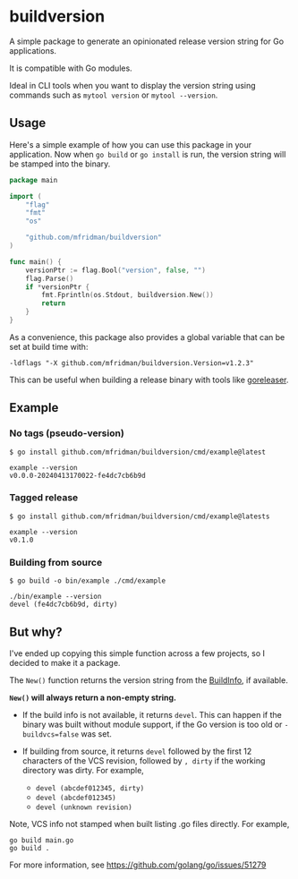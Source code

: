 # buildversion

A simple package to generate an opinionated release version string for Go applications.

It is compatible with Go modules.

Ideal in CLI tools when you want to display the version string using commands such as `mytool
version` or `mytool --version`.

## Usage

Here's a simple example of how you can use this package in your application. Now when `go build` or
`go install` is run, the version string will be stamped into the binary.

```go
package main

import (
	"flag"
	"fmt"
	"os"

	"github.com/mfridman/buildversion"
)

func main() {
	versionPtr := flag.Bool("version", false, "")
	flag.Parse()
	if *versionPtr {
		fmt.Fprintln(os.Stdout, buildversion.New())
		return
	}
}
```

As a convenience, this package also provides a global variable that can be set at build time with:

```
-ldflags "-X github.com/mfridman/buildversion.Version=v1.2.3"
```

This can be useful when building a release binary with tools like
[goreleaser](https://goreleaser.com/).

## Example

### No tags (pseudo-version)

```
$ go install github.com/mfridman/buildversion/cmd/example@latest

example --version
v0.0.0-20240413170022-fe4dc7cb6b9d
```

### Tagged release

```
$ go install github.com/mfridman/buildversion/cmd/example@latests

example --version
v0.1.0
```

### Building from source

```
$ go build -o bin/example ./cmd/example

./bin/example --version
devel (fe4dc7cb6b9d, dirty)
```

## But why?

I've ended up copying this simple function across a few projects, so I decided to make it a package.

The `New()` function returns the version string from the
[BuildInfo](https://pkg.go.dev/runtime/debug#BuildInfo), if available.

**`New()` will always return a non-empty string.**

- If the build info is not available, it returns `devel`. This can happen if the binary was built
  without module support, if the Go version is too old or `-buildvcs=false` was set.

- If building from source, it returns `devel` followed by the first 12 characters of the VCS
  revision, followed by `, dirty` if the working directory was dirty. For example,

  - `devel (abcdef012345, dirty)`
  - `devel (abcdef012345)`
  - `devel (unknown revision)`

Note, VCS info not stamped when built listing .go files directly. For example,

```
go build main.go
go build .
```

For more information, see https://github.com/golang/go/issues/51279
